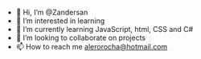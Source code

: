 - 👋 Hi, I’m @Zandersan
- 👀 I’m interested in learning
- 🌱 I’m currently learning JavaScript, html, CSS and C#
- 💞️ I’m looking to collaborate on projects
- 📫 How to reach me alerorocha@hotmail.com

<!---
Zandersan/Zandersan is a ✨ special ✨ repository because its `README.md` (this file) appears on your GitHub profile.
You can click the Preview link to take a look at your changes.
--->
